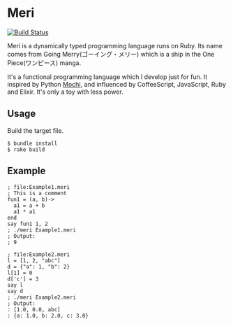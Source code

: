 # Meri
[![Build Status](https://travis-ci.org/wusuopu/meri.svg?branch=master)](https://travis-ci.org/wusuopu/meri)

Meri is a dynamically typed programming language runs on Ruby.
Its name comes from Going Merry(ゴーイング・メリー) which is a ship in the One Piece(ワンピース) manga.

It's a functional programming language which I develop just for fun. It inspired by Python [Mochi](https://github.com/i2y/mochi), and influenced by CoffeeScript, JavaScript, Ruby and Elixir.
It's only a toy with less power.


## Usage
Build the target file.

```
$ bundle install
$ rake build
```

## Example

```
; file:Example1.meri
; This is a comment
fun1 = (a, b)->
  a1 = a + b
  a1 * a1
end
say fun1 1, 2
; ./meri Example1.meri
; Output:
; 9
```

```
; file:Example2.meri
l = [1, 2, "abc"]
d = {"a": 1, "b": 2}
l[1] = 0
d['c'] = 3
say l
say d
; ./meri Example2.meri
; Output:
: [1.0, 0.0, abc]
: {a: 1.0, b: 2.0, c: 3.0}
```
